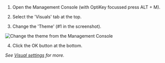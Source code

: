 1. Open the Management Console (with OptiKey focussed press ALT + M).

2. Select the 'Visuals' tab at the top.

3. Change the 'Theme' (#1 in the screenshot).

  ![Change the theme from the Management Console](http://juliussweetland.github.io/OptiKey/images/Management_Console_Visual_Numbered.png)

4. Click the OK button at the bottom.

*See [Visual settings](https://github.com/JuliusSweetland/OptiKey/wiki/Visual-settings) for more.*